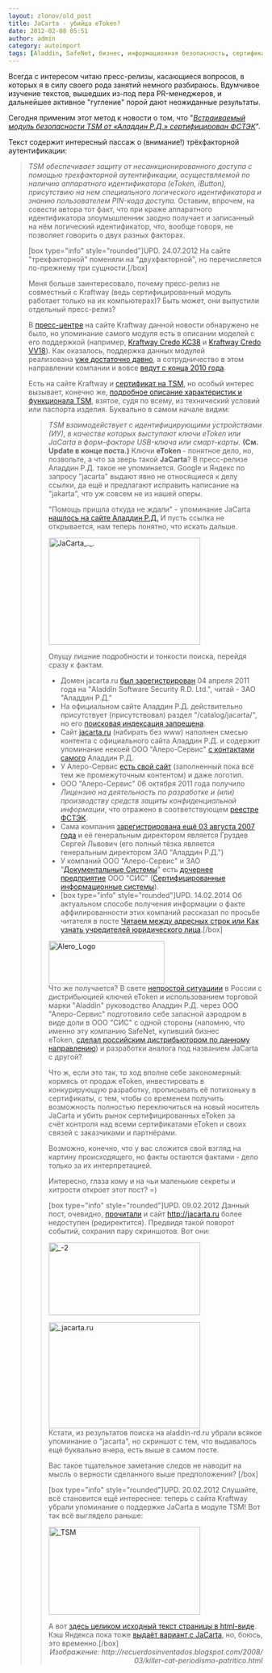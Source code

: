 ```yaml
---
layout: zlonov/old_post
title: JaCarta - убийца eToken?
date: 2012-02-08 05:51
author: admin
category: autoimport
tags: [Aladdin, SafeNet, бизнес, информационная безопасность, сертификация, токен]
---
```

Всегда с интересом читаю пресс-релизы, касающиеся вопросов, в которых я в силу своего рода занятий немного разбираюсь. Вдумчивое изучение текстов, вышедших из-под пера PR-менеджеров, и дальнейшее активное "гугление" порой дают неожиданные результаты.

Сегодня применим этот метод к новости о том, что "<a href="http://safe.cnews.ru/news/line/index.shtml?2012/02/06/476242"><i>Встраиваемый модуль безопасности TSM от «Аладдин Р.Д.» сертифицирован ФСТЭК</i></a>".

Текст содержит интересный пассаж о (внимание!) трёхфакторной аутентификации:
<blockquote><i>TSM обеспечивает защиту от несанкционированного доступа с помощью трехфакторной аутентификации, осуществляемой по наличию аппаратного идентификатора (eToken, iButton), присутствию на нем специального логического идентификатора и знанию пользователем PIN-кода доступа.</i>
Оставим, впрочем, на совести автора тот факт, что при краже аппаратного идентификатора злоумышленник заодно получает и записанный на нём логический идентификатор, что, вообще говоря, не позволяет говорить о двух разных факторах.

[box type="info" style="rounded"]UPD. 24.07.2012 На сайте "трехфакторной" поменяли на "двухфакторной", но перечисляется по-прежнему три сущности.[/box]

Меня больше заинтересовало, почему пресс-релиз не совместный с Kraftway (ведь сертифицированный модуль работает только на их компьютерах)? Быть может, они выпустили отдельный пресс-релиз?

В <a href="http://www.kraftway.ru/press/">пресс-центре</a> на сайте Kraftway данной новости обнаружено не было, но упоминание самого модуля есть в описании моделей с его поддержкой (например, <a href="http://www.kraftway.ru/products/product.php?SECTION_ID=261&amp;PRODUCT_ID=1938">Kraftway Credo KC38</a> и <a href="http://www.kraftway.ru/products/product.php?SECTION_ID=550&amp;PRODUCT_ID=2141">Kraftway Credo VV18</a>). Как оказалось, поддержка данных модулей реализована <a href="http://www.kraftway.ru/press/release/?ID=396450&amp;phrase_id=591636">уже достаточно давно</a>, а сотрудничество в этом направлении компании и вовсе <a href="http://www.kraftway.ru/press/release/?ID=335854&amp;phrase_id=591636">ведут с конца 2010 года</a>.

Есть на сайте Kraftway и <a href="http://www.kraftway.ru/upload/iblock/c57/aladdin-tsm.jpg">сертификат на TSM</a>, но особый интерес вызывает, конечно же, <a href="http://www.kraftway.ru/clean/info.php?SECTION_ID=2258&amp;print=Y">подробное описание характеристик и функционала TSM</a>, взятое, судя по всему, из технический условий или паспорта изделия. Буквально в самом начале видим:
<blockquote><i>TSM взаимодействует с идентифицирующими устройствами (ИУ), в качестве которых выступают ключи eToken или JaCarta в форм-факторе USB-ключа или смарт-карты. </i><b>(См. Update в конце поста.)</b>
Ключи <b>eToken </b>- понятное дело, но, позвольте, а что за зверь такой <b>JaCarta</b>? В пресс-релизе Аладдин Р.Д. такое не упоминается. Google и Яндекс по запросу "jacarta" выдают явно не относящиеся к делу ссылки, да ещё и предлагают исправить написание на "jakarta", что уж совсем не из нашей оперы.

"Помощь пришла откуда не ждали" - упоминание JaCarta <a href="http://www.aladdin-rd.ru/search/?q=jacarta">нашлось на сайте Аладдин Р.Д.</a> И пусть ссылка не открывается, нам теперь понятно, что искать дальше.

<a href="/assets/uploads/JaCarta_._..png"><img class="aligncenter size-medium wp-image-4270" alt="JaCarta_._." src="/assets/uploads/JaCarta_._.-300x212.png" width="300" height="212" /></a>

Опущу лишние подробности и тонкости поиска, перейдя сразу к фактам.
<ul>
	<li>Домен jacarta.ru <a href="http://www.ableo.ru/jacarta.ru">был зарегистрирован</a> 04 апреля 2011 года на "Aladdin Software Security R.D. Ltd.", читай - ЗАО "Аладдин Р.Д."</li>
	<li>На официальном сайте Аладдин Р.Д. действительно присутствует (присутствовал) раздел "/catalog/jacarta/", но его <a href="http://www.aladdin-rd.ru/robots.txt">поисковая индексация запрещена</a>.</li>
	<li>Сайт <a href="http://jacarta.ru/">jacarta.ru</a> (набирать без www) наполнен смесью контента с официального сайта Аладдин Р.Д. и содержит упоминание некоей ООО "Алеро-Сервис" <a href="http://jacarta.ru/contacts/">с контактами самого</a> Аладдин Р.Д.</li>
	<li>У Алеро-Сервис <a href="http://aleros.ru/">есть свой сайт</a> (заполненный пока всё тем же промежуточным контентом) и даже логотип.</li>
	<li>ООО "Алеро-Сервис" 06 октября 2011 года получило <i>Лицензию на деятельность по разработке и (или) производству средств защиты конфиденциальной информации</i>, что отражено в соответствующем <a href="http://clck.yandex.ru/redir/AiuY0DBWFJ4ePaEse6rgeAjgs2pI3DW99KUdgowt9Xs7e_DEZHQ5W7tN_TIWqbl_p4cZYDQ4E8c-OJa_F7uryv0qvkuovT5lL47FmD5qmx8kSvngSDEUuLmJXinQt-zRFl4YDD8pE6m3SSWdSgyvbv_9LHhUBWYiKeTBWOsOgnnlava7A_jElw?data=UlNrNmk5WktYejR0eWJFYk1LdmtxaUpCYWxISlBzYW5XdzRhUnVQTEltaG12RTB2WExvZGhDZnhyb0VseXhMaVJjSGdoeXVCeXYxcTk2ZndXU3dVLXpyMGl6REZTVHE4VW1RYmdMQ1pUbmRZSS01bVBLSmdIaVRQc3JJLVZvdkE2cnhjOU5sWnlvUC14OVZmSzlZa1l3&amp;b64e=2&amp;sign=388727a65f37a7025e232f84b0193cd0&amp;keyno=8&amp;l10n=ru&amp;mc=5329&amp;i=7">реестре ФСТЭК</a>.</li>
	<li>Сама компания <a href="http://www.rusprofile.ru/id/3382687">зарегистрирована ещё 03 августа 2007 года</a> и её генеральным директором является Груздев Сергей Львович (его полный тёзка является генеральным директором ЗАО "Аладдин Р.Д.")</li>
	<li>У компаний ООО "Алеро-Сервис" и ЗАО "<a href="http://docsystem.ru/">Документальные Системы</a>" есть <a href="http://globalstat.ru/company/4026510">дочернее предприятие</a> ООО "СИС" (<a href="http://www.c-i-s.ru/">Сертифицированные информационные системы</a>).</li>
	<li>[box type="info" style="rounded"]UPD. 14.02.2014 Об актуальном способе получения информации о факте аффилированности этих компаний рассказал по просьбе читателя в посте <a href="https://zlonov.ru/2014/02/read-between-the-address-bars-or-how-to-know-the-founders-of-the-legal-entity">Читаем между адресных строк или Как узнать учредителей юридического лица</a>.[/box]</li>
</ul>
<div><a href="/assets/uploads/Alero_Logo.jpg"><img class="aligncenter size-full wp-image-4271" alt="Alero_Logo" src="/assets/uploads/Alero_Logo.jpg" width="229" height="85" /></a></div>
<span>Что же получается? В свете <a href="https://zlonov.ru/2010/11/tolko-faktyi-i-odin-sluh/">непростой ситуациии</a> в России с дистрибьюцией ключей eToken и использованием торговой марки "Aladdin" руководство Аладдин Р.Д. через ООО "Алеро-Сервис" подготовило себе запасной аэродром в виде доли в ООО "СИС" </span>с одной стороны (напомню, что именно эту компанию SafeNet, купивший бизнес eToken, <a href="http://publishernews.ru/PressRelease/PressReleaseShow.asp?id=100951">сделал российским дистрибьютором по данному направлению</a>) и разработки аналога под названием JaCarta с другой?

<span>Что ж, если это так, то ход вполне себе закономерный: кормясь от продаж eToken, инвестировать в конкурирующую разработку, прописывать её потихоньку в сертификаты, с тем, чтобы со временем получить возможность полностью переключиться на новый носитель JaCarta и убить рынок сертифицированных eToken за счёт контроля над всеми сертификатами eToken и своих связей с заказчиками и партнёрами.</span>

Возможно, конечно, что у вас сложится свой взгляд на картину происходящего, но факты остаются фактами - дело только за их интерпретацией.

Интересно, глаза кому и на чьи маленькие секреты и хитрости откроет этот пост? =)

[box type="info" style="rounded"]UPD. 09.02.2012 Данный пост, очевидно, <a href="http://www.aladdin-rd.ru/company/mediakit/photo/">прочитали</a> и сайт http://jacarta.ru более недоступен (редиректится). Предвидя такой поворот событий, сохранил пару скриншотов. Вот они:

<a href="/assets/uploads/21.png"><img class="aligncenter size-medium wp-image-4272" alt="_-2" src="/assets/uploads/21-300x144.png" width="300" height="144" /></a>
<div></div>
<div><a href="/assets/uploads/jacarta.ru_.png"><img class="aligncenter size-medium wp-image-4273" alt="_jacarta.ru" src="/assets/uploads/jacarta.ru_-300x210.png" width="300" height="210" /></a></div>
Кстати, из результатов поиска на aladdin-rd.ru убрали всякое упоминание о "jacarta", но скриншот с тем, что выдавалось ещё буквально вчера, есть выше в самом посте.

Вас такое тщательное заметание следов не наводит на мысль о верности сделанного выше предположения? [/box]

<!--?xml version="1.0" encoding="UTF-8" standalone="no"?--> [box type="info" style="rounded"]UPD. 20.02.2012 Слушайте, всё становится ещё интереснее: теперь с сайта Kraftway убрали упоминание о поддержке JaCarta в модуле TSM! Вот так всё выглядело раньше:

<a href="/assets/uploads/TSM.png"><img class="aligncenter size-medium wp-image-4274" alt="_TSM" src="/assets/uploads/TSM-300x174.png" width="300" height="174" /></a>
<div>А вот <a href="/assets/uploads/2012/02/%D0%92%D1%81%D1%82%D1%80%D0%B0%D0%B8%D0%B2%D0%B0%D0%B5%D0%BC%D1%8B%D0%B9-%D0%BC%D0%BE%D0%B4%D1%83%D0%BB%D1%8C-%D0%B1%D0%B5%D0%B7%D0%BE%D0%BF%D0%B0%D1%81%D0%BD%D0%BE%D1%81%D1%82%D0%B8-TSM.htm">здесь целиком исходный текст страницы в html-виде</a>. Кэш Яндекса пока тоже <a href="http://hghltd.yandex.net/yandbtm?text=jacarta%20kraftway&amp;url=http%3A%2F%2Fwww.kraftway.ru%2Fclean%2Finfo.php%3FSECTION_ID%3D2283%26print%3DY&amp;fmode=inject&amp;mime=html&amp;l10n=ru&amp;sign=cccaa779ac12a233ab8f356d9fc2340d&amp;keyno=0">выдаёт вариант с JaCarta</a>, но, боюсь, это временно.[/box]</div>
<div style="text-align: right;"><i><span>Изображение: http://recuerdosinventados.blogspot.com/2008/03/killer-cat-periodismo-patritico.html</span></i></div>

